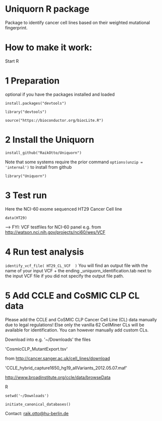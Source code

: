 # Uniquorn R package

Package to identify cancer cell lines based on their weighted mutational fingerprint.

# How to make it work: 

Start R

# 1 Preparation 

 optional if you have the packages installed and loaded

`install.packages("devtools")`

`library("devtools")`

`source("https://bioconductor.org/biocLite.R")`

# 2 Install the Uniquorn

`install_github("RaikOtto/Uniquorn")`

Note that some systems require the prior command `options(unzip = 'internal')` to install from github 

`library("Uniquorn")`

# 3 Test run

 Here the NCI-60 exome sequenced HT29 Cancer Cell line

`data(HT29)`

--> FYI: VCF testfiles for NCI-60 panel e.g. from http://watson.nci.nih.gov/projects/nci60/wes/VCF

# 4 Run test analysis

`identify_vcf_file( HT29_CL_VCF  )`
You will find an output file with the name of your input VCF + the ending _uniquorn_identification.tab next to the input VCF file if you did not specify the output file path.

# 5 Add CCLE and CoSMIC CLP CL data

Please add the CCLE and CoSMIC CLP Cancer Cell Line (CL) data manually due to legal regulations! Else only the vanilla 62 CellMiner CLs will be available for identification. You can however manually add custom CLs.

Download into e.g. '~/Downloads' the files 

'CosmicCLP_MutantExport.tsv'

from http://cancer.sanger.ac.uk/cell_lines/download

'CCLE_hybrid_capture1650_hg19_allVariants_2012.05.07.maf'

http://www.broadinstitute.org/ccle/data/browseData

R

`setwd('~/Downloads')`

`initiate_canonical_databases()`

Contact: raik.otto@hu-berlin.de


